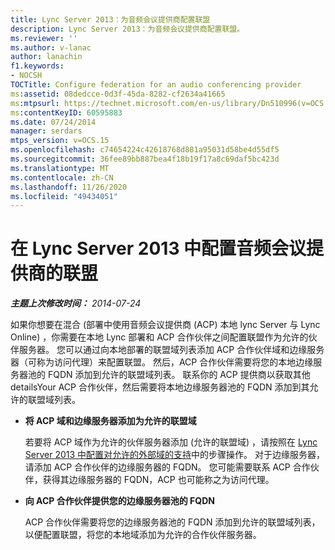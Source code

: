 ```yaml
---
title: Lync Server 2013：为音频会议提供商配置联盟
description: Lync Server 2013：为音频会议提供商配置联盟。
ms.reviewer: ''
ms.author: v-lanac
author: lanachin
f1.keywords:
- NOCSH
TOCTitle: Configure federation for an audio conferencing provider
ms:assetid: 08dedcce-0d3f-45da-8282-cf2634a41665
ms:mtpsurl: https://technet.microsoft.com/en-us/library/Dn510996(v=OCS.15)
ms:contentKeyID: 60595883
ms.date: 07/24/2014
manager: serdars
mtps_version: v=OCS.15
ms.openlocfilehash: c74654224c42618768d881a95031d58be4d55df5
ms.sourcegitcommit: 36fee89bb887bea4f18b19f17a8c69daf5bc423d
ms.translationtype: MT
ms.contentlocale: zh-CN
ms.lasthandoff: 11/26/2020
ms.locfileid: "49434051"
---
```

# <a name="configure-federation-for-an-audio-conferencing-provider-in-lync-server-2013"></a>在 Lync Server 2013 中配置音频会议提供商的联盟

<div data-xmlns="http://www.w3.org/1999/xhtml">

<div class="topic" data-xmlns="http://www.w3.org/1999/xhtml" data-msxsl="urn:schemas-microsoft-com:xslt" data-cs="https://msdn.microsoft.com/">

<div data-asp="https://msdn2.microsoft.com/asp">



</div>

<div id="mainSection">

<div id="mainBody">

<span> </span>

_**主题上次修改时间：** 2014-07-24_

如果你想要在混合 (部署中使用音频会议提供商 (ACP) 本地 lync Server 与 Lync Online) ，你需要在本地 Lync 部署和 ACP 合作伙伴之间配置联盟作为允许的伙伴服务器。 您可以通过向本地部署的联盟域列表添加 ACP 合作伙伴域和边缘服务器（可称为访问代理）来配置联盟。 然后，ACP 合作伙伴需要将您的本地边缘服务器池的 FQDN 添加到允许的联盟域列表。 联系你的 ACP 提供商以获取其他 detailsYour ACP 合作伙伴，然后需要将本地边缘服务器池的 FQDN 添加到其允许的联盟域列表。

  - **将 ACP 域和边缘服务器添加为允许的联盟域**
    
    若要将 ACP 域作为允许的伙伴服务器添加 (允许的联盟域) ，请按照在 [Lync Server 2013 中配置对允许的外部域的支持](lync-server-2013-configure-support-for-allowed-external-domains.md)中的步骤操作。 对于边缘服务器，请添加 ACP 合作伙伴的边缘服务器的 FQDN。 您可能需要联系 ACP 合作伙伴，获得其边缘服务器的 FQDN，ACP 也可能称之为访问代理。

  - **向 ACP 合作伙伴提供您的边缘服务器池的 FQDN**
    
    ACP 合作伙伴需要将您的边缘服务器池的 FQDN 添加到允许的联盟域列表，以便配置联盟，将您的本地域添加为允许的合作伙伴服务器。

</div>

<span> </span>

</div>

</div>

</div>

